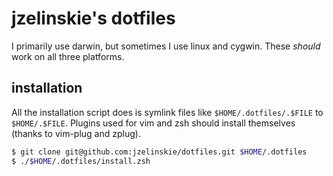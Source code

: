 # jzelinskie's dotfiles

I primarily use darwin, but sometimes I use linux and cygwin.
These *should* work on all three platforms.

## installation

All the installation script does is symlink files like `$HOME/.dotfiles/.$FILE` to `$HOME/.$FILE`.
Plugins used for vim and zsh should install themselves (thanks to vim-plug and zplug).

```sh
$ git clone git@github.com:jzelinskie/dotfiles.git $HOME/.dotfiles
$ ./$HOME/.dotfiles/install.zsh
```

